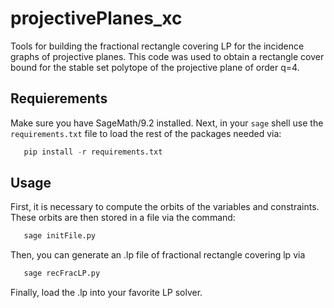 # projectivePlanes_xc
 
 Tools for building the fractional rectangle covering LP for the incidence graphs of projective planes. This code was used to obtain a rectangle cover bound for the stable set polytope of the projective plane of order q=4. 

## Requierements
 Make sure you have SageMath/9.2 installed. Next, in your `sage` shell use the `requirements.txt` file to load the rest of the packages needed via: 
 ```python
    pip install -r requirements.txt
 ```

## Usage
 First, it is necessary to compute the orbits of the variables and constraints. These orbits are then stored in a file via the command:

 ```python
    sage initFile.py
 ```

 Then, you can generate an .lp file of fractional rectangle covering lp via

 ```python
    sage recFracLP.py
 ```
 Finally, load the .lp into your favorite LP solver.